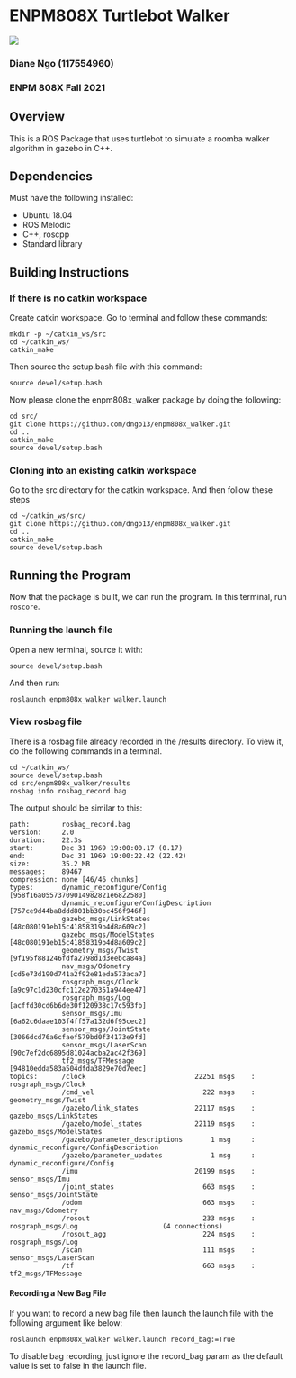 # ENPM808X Turtlebot Walker
<a href='https://github.com/dngo13/enpm808x_walker/blob/master/LICENSE'><img src='https://img.shields.io/badge/License-BSD_2--Clause-orange.svg'/></a>
### Diane Ngo (117554960)
### ENPM 808X Fall 2021

## Overview
This is a ROS Package that uses turtlebot to simulate a roomba walker algorithm in gazebo in C++.

## Dependencies
Must have the following installed:
- Ubuntu 18.04
- ROS Melodic
- C++, roscpp
- Standard library

## Building Instructions
### If there is no catkin workspace
Create catkin workspace. Go to terminal and follow these commands:
```
mkdir -p ~/catkin_ws/src
cd ~/catkin_ws/
catkin_make
```
Then source the setup.bash file with this command:
```
source devel/setup.bash
```
Now please clone the enpm808x_walker package by doing the following:
```
cd src/
git clone https://github.com/dngo13/enpm808x_walker.git
cd ..
catkin_make
source devel/setup.bash
```
### Cloning into an existing catkin workspace
Go to the src directory for the catkin workspace. And then follow these steps
```
cd ~/catkin_ws/src/
git clone https://github.com/dngo13/enpm808x_walker.git
cd ..
catkin_make
source devel/setup.bash
```
## Running the Program
Now that the package is built, we can run the program. 
In this terminal, run ```roscore```.

### Running the launch file
Open a new terminal, source it with:
```
source devel/setup.bash
```
And then run:
```
roslaunch enpm808x_walker walker.launch
```

### View rosbag file 
There is a rosbag file already recorded in the /results directory. To view it, do the following commands in a terminal.
```
cd ~/catkin_ws/
source devel/setup.bash
cd src/enpm808x_walker/results
rosbag info rosbag_record.bag 
```

The output should be similar to this: 
```
path:        rosbag_record.bag
version:     2.0
duration:    22.3s
start:       Dec 31 1969 19:00:00.17 (0.17)
end:         Dec 31 1969 19:00:22.42 (22.42)
size:        35.2 MB
messages:    89467
compression: none [46/46 chunks]
types:       dynamic_reconfigure/Config            [958f16a05573709014982821e6822580]
             dynamic_reconfigure/ConfigDescription [757ce9d44ba8ddd801bb30bc456f946f]
             gazebo_msgs/LinkStates                [48c080191eb15c41858319b4d8a609c2]
             gazebo_msgs/ModelStates               [48c080191eb15c41858319b4d8a609c2]
             geometry_msgs/Twist                   [9f195f881246fdfa2798d1d3eebca84a]
             nav_msgs/Odometry                     [cd5e73d190d741a2f92e81eda573aca7]
             rosgraph_msgs/Clock                   [a9c97c1d230cfc112e270351a944ee47]
             rosgraph_msgs/Log                     [acffd30cd6b6de30f120938c17c593fb]
             sensor_msgs/Imu                       [6a62c6daae103f4ff57a132d6f95cec2]
             sensor_msgs/JointState                [3066dcd76a6cfaef579bd0f34173e9fd]
             sensor_msgs/LaserScan                 [90c7ef2dc6895d81024acba2ac42f369]
             tf2_msgs/TFMessage                    [94810edda583a504dfda3829e70d7eec]
topics:      /clock                           22251 msgs    : rosgraph_msgs/Clock                  
             /cmd_vel                           222 msgs    : geometry_msgs/Twist                  
             /gazebo/link_states              22117 msgs    : gazebo_msgs/LinkStates               
             /gazebo/model_states             22119 msgs    : gazebo_msgs/ModelStates              
             /gazebo/parameter_descriptions       1 msg     : dynamic_reconfigure/ConfigDescription
             /gazebo/parameter_updates            1 msg     : dynamic_reconfigure/Config           
             /imu                             20199 msgs    : sensor_msgs/Imu                      
             /joint_states                      663 msgs    : sensor_msgs/JointState               
             /odom                              663 msgs    : nav_msgs/Odometry                    
             /rosout                            233 msgs    : rosgraph_msgs/Log                     (4 connections)
             /rosout_agg                        224 msgs    : rosgraph_msgs/Log                    
             /scan                              111 msgs    : sensor_msgs/LaserScan                
             /tf                                663 msgs    : tf2_msgs/TFMessage
```

#### Recording a New Bag File
If you want to record a new bag file then launch the launch file with the following argument like below:
```
roslaunch enpm808x_walker walker.launch record_bag:=True
```
To disable bag recording, just ignore the record_bag param as the default value is set to false in the launch file.
